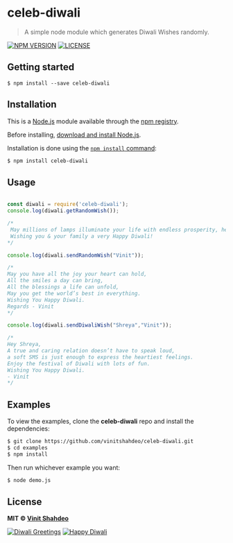 # celeb-diwali

> A simple node module which generates Diwali Wishes randomly.

[![NPM VERSION](http://img.shields.io/npm/v/celeb-diwali.svg?style=flat)](https://www.npmjs.org/package/celeb-diwali)
[![LICENSE](http://img.shields.io/badge/license-MIT-green.svg?style=flat)](https://github.com/vinitshahdeo/celeb-diwali/blob/master/LICENSE)

## Getting started

```
$ npm install --save celeb-diwali
```

## Installation

This is a [Node.js](https://nodejs.org/en/) module available through the
[npm registry](https://www.npmjs.com/).

Before installing, [download and install Node.js](https://nodejs.org/en/download/).

Installation is done using the
[`npm install` command](https://docs.npmjs.com/getting-started/installing-npm-packages-locally):

```bash
$ npm install celeb-diwali
```

## Usage

```js

const diwali = require('celeb-diwali');
console.log(diwali.getRandomWish());

/*
 May millions of lamps illuminate your life with endless prosperity, health, and wealth forever!
 Wishing you & your family a very Happy Diwali!
*/

console.log(diwali.sendRandomWish("Vinit"));

/*
May you have all the joy your heart can hold, 
All the smiles a day can bring, 
All the blessings a life can unfold, 
May you get the world’s best in everything. 
Wishing You Happy Diwali.
Regards - Vinit
*/

console.log(diwali.sendDiwaliWish("Shreya","Vinit"));

/*
Hey Shreya,
A true and caring relation doesn’t have to speak loud, 
a soft SMS is just enough to express the heartiest feelings. 
Enjoy the festival of Diwali with lots of fun.
Wishing You Happy Diwali.
- Vinit
*/

```

## Examples

To view the examples, clone the **celeb-diwali** repo and install the dependencies:

```bash
$ git clone https://github.com/vinitshahdeo/celeb-diwali.git
$ cd examples
$ npm install
```

Then run whichever example you want:

```bash
$ node demo.js
```

## License

**MIT &copy; [Vinit Shahdeo](http://vinitshahdeo.com)**

[![Diwali Greetings](https://img.shields.io/badge/Diwali-Greetings-teal.svg?style=for-the-badge)](https://github.com/vinitshahdeo/celeb-diwali) [![Happy Diwali](https://img.shields.io/badge/Happy-Diwali-orange.svg?style=for-the-badge)](https://github.com/vinitshahdeo/celeb-diwali) 